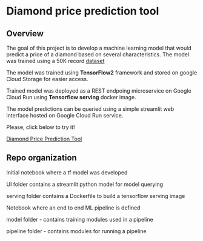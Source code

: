 # Diamond price prediction tool

## Overview

The goal of this project is to develop a machine learning model that would predict a price of a diamond based on several characteristics. The model was trained using a 50K record [dataset](https://www.kaggle.com/shivam2503/diamonds)

The model was trained using **TensorFlow2** framework and stored on google Cloud Storage for easier access. 

Trained model was deployed as a REST endpoing microservice on Google Cloud Run using **Tensorflow serving** docker image. 

The model predictions can be queried using a simple streamlit web interface hosted on Google Cloud Run service. 

Please, click below to try it!

<a href="https://diamonds-ui-image-bfpumxj2xa-uc.a.run.app/" target="_blank"> Diamond Price Prediction Tool</a> 

## Repo organization

Initial notebook where a tf model was developed

UI folder contains a streamlit python model for model querying

serving folder contains a Dockerfile to build a tensorflow serving image

Notebook where an end to end ML pipeline is defined 

model folder - contains training modules used in a pipeline

pipeline folder - contains modules for running a pipeline



